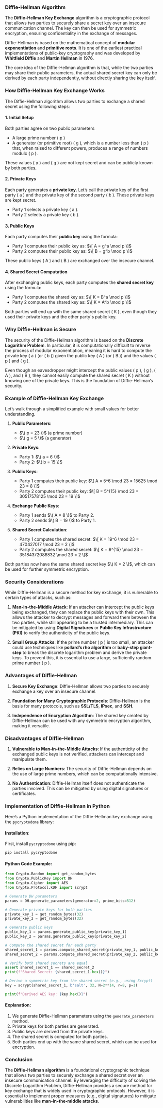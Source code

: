 ### **Diffie-Hellman Algorithm**

The **Diffie-Hellman Key Exchange** algorithm is a cryptographic protocol that allows two parties to securely share a secret key over an insecure communication channel. The key can then be used for symmetric encryption, ensuring confidentiality in the exchange of messages. 

Diffie-Hellman is based on the mathematical concept of **modular exponentiation** and **primitive roots**. It is one of the earliest practical implementations of public-key cryptography and was developed by **Whitfield Diffie** and **Martin Hellman** in 1976.

The core idea of the Diffie-Hellman algorithm is that, while the two parties may share their public parameters, the actual shared secret key can only be derived by each party independently, without directly sharing the key itself.

### **How Diffie-Hellman Key Exchange Works**

The Diffie-Hellman algorithm allows two parties to exchange a shared secret using the following steps:

#### **1. Initial Setup**
Both parties agree on two public parameters:
- A large prime number \( p \)
- A generator (or primitive root) \( g \), which is a number less than \( p \) that, when raised to different powers, produces a range of numbers modulo \( p \).

These values \( p \) and \( g \) are not kept secret and can be publicly known by both parties.

#### **2. Private Keys**
Each party generates a **private key**. Let’s call the private key of the first party \( a \) and the private key of the second party \( b \). These private keys are kept secret.

- Party 1 selects a private key \( a \).
- Party 2 selects a private key \( b \).

#### **3. Public Keys**
Each party computes their **public key** using the formula:

- Party 1 computes their public key as: 
  $\[
  A = g^a \mod p
  \]$
- Party 2 computes their public key as: 
  $\[
  B = g^b \mod p
  \]$

These public keys \( A \) and \( B \) are exchanged over the insecure channel.

#### **4. Shared Secret Computation**
After exchanging public keys, each party computes the **shared secret key** using the formula:
- Party 1 computes the shared key as:
  $\[
  K = B^a \mod p
  \]$
- Party 2 computes the shared key as:
  $\[
  K = A^b \mod p
  \]$

Both parties will end up with the same shared secret \( K \), even though they used their private keys and the other party's public key.

### **Why Diffie-Hellman is Secure**

The security of the Diffie-Hellman algorithm is based on the **Discrete Logarithm Problem**. In particular, it is computationally difficult to reverse the process of modular exponentiation, meaning it is hard to compute the private key \( a \) (or \( b \)) given the public key \( A \) (or \( B \)) and the values \( p \) and \( g \).

Even though an eavesdropper might intercept the public values \( p \), \( g \), \( A \), and \( B \), they cannot easily compute the shared secret \( K \) without knowing one of the private keys. This is the foundation of Diffie-Hellman’s security.

### **Example of Diffie-Hellman Key Exchange**

Let’s walk through a simplified example with small values for better understanding.

1. **Public Parameters**:
   - $\( p = 23 \)$ (a prime number)
   - $\( g = 5 \)$ (a generator)

2. **Private Keys**:
   - Party 1: $\( a = 6 \)$
   - Party 2: $\( b = 15 \)$

3. **Public Keys**:
   - Party 1 computes their public key: 
     $\[
     A = 5^6 \mod 23 = 15625 \mod 23 = 8
     \]$
   - Party 2 computes their public key: 
     $\[
     B = 5^{15} \mod 23 = 30517578125 \mod 23 = 19
     \]$

4. **Exchange Public Keys**:
   - Party 1 sends $\( A = 8 \)$ to Party 2.
   - Party 2 sends $\( B = 19 \)$ to Party 1.

5. **Shared Secret Calculation**:
   - Party 1 computes the shared secret: 
     $\[
     K = 19^6 \mod 23 = 470427017 \mod 23 = 2
     \]$
   - Party 2 computes the shared secret: 
     $\[
     K = 8^{15} \mod 23 = 35184372088832 \mod 23 = 2
     \]$

Both parties now have the same shared secret key $\( K = 2 \)$, which can be used for further symmetric encryption.

### **Security Considerations**
While Diffie-Hellman is a secure method for key exchange, it is vulnerable to certain types of attacks, such as:

1. **Man-in-the-Middle Attack**: If an attacker can intercept the public keys being exchanged, they can replace the public keys with their own. This allows the attacker to decrypt messages and forward them between the two parties, while still appearing to be a trusted intermediary. This can be mitigated by using **Digital Signatures** or **Public Key Infrastructure (PKI)** to verify the authenticity of the public keys.

2. **Small Group Attacks**: If the prime number \( p \) is too small, an attacker could use techniques like **pollard’s rho algorithm** or **baby-step giant-step** to break the discrete logarithm problem and derive the private keys. To prevent this, it is essential to use a large, sufficiently random prime number \( p \).

### **Advantages of Diffie-Hellman**
1. **Secure Key Exchange**: Diffie-Hellman allows two parties to securely exchange a key over an insecure channel.
   
2. **Foundation for Many Cryptographic Protocols**: Diffie-Hellman is the basis for many protocols, such as **SSL/TLS**, **IPsec**, and **SSH**.

3. **Independence of Encryption Algorithm**: The shared key created by Diffie-Hellman can be used with any symmetric encryption algorithm, making it versatile.

### **Disadvantages of Diffie-Hellman**
1. **Vulnerable to Man-in-the-Middle Attacks**: If the authenticity of the exchanged public keys is not verified, attackers can intercept and manipulate them.

2. **Relies on Large Numbers**: The security of Diffie-Hellman depends on the use of large prime numbers, which can be computationally intensive.

3. **No Authentication**: Diffie-Hellman itself does not authenticate the parties involved. This can be mitigated by using digital signatures or certificates.

### **Implementation of Diffie-Hellman in Python**

Here’s a Python implementation of the Diffie-Hellman key exchange using the `pycryptodome` library:

#### **Installation**:
First, install `pycryptodome` using pip:

```bash
pip install pycryptodome
```

#### **Python Code Example**:

```python
from Crypto.Random import get_random_bytes
from Crypto.PublicKey import DH
from Crypto.Cipher import AES
from Crypto.Protocol.KDF import scrypt

# Generate DH parameters
params = DH.generate_parameters(generator=2, prime_bits=512)

# Generate private keys for both parties
private_key_1 = get_random_bytes(32)
private_key_2 = get_random_bytes(32)

# Generate public keys
public_key_1 = params.generate_public_key(private_key_1)
public_key_2 = params.generate_public_key(private_key_2)

# Compute the shared secret for each party
shared_secret_1 = params.compute_shared_secret(private_key_1, public_key_2)
shared_secret_2 = params.compute_shared_secret(private_key_2, public_key_1)

# Verify both shared secrets are equal
assert shared_secret_1 == shared_secret_2
print(f"Shared Secret: {shared_secret_1.hex()}")

# Derive a symmetric key from the shared secret (e.g., using Scrypt)
key = scrypt(shared_secret_1, b'salt', 32, N=2**14, r=8, p=1)

print(f"Derived AES key: {key.hex()}")
```

#### **Explanation**:

1. We generate Diffie-Hellman parameters using the `generate_parameters` method.
2. Private keys for both parties are generated.
3. Public keys are derived from the private keys.
4. The shared secret is computed for both parties.
5. Both parties end up with the same shared secret, which can be used for encryption.

### **Conclusion**

The **Diffie-Hellman algorithm** is a foundational cryptographic technique that allows two parties to securely exchange a shared secret over an insecure communication channel. By leveraging the difficulty of solving the Discrete Logarithm Problem, Diffie-Hellman provides a secure method for key exchange that is widely used in cryptographic protocols. However, it is essential to implement proper measures (e.g., digital signatures) to mitigate vulnerabilities like **man-in-the-middle attacks**.
